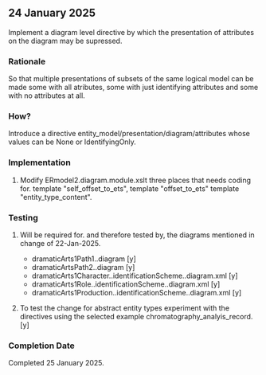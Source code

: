 
## 24 January 2025
Implement a diagram level directive by which the presentation of  attributes  on the diagram may be supressed.

### Rationale
So that multiple presentations of subsets of the same logical model can be made some with all atributes, some with just identifying attributes and some with no attributes at all. 

### How?
Introduce a directive
entity_model/presentation/diagram/attributes
whose values can be None or IdentifyingOnly. 


### Implementation
1. Modify ERmodel2.diagram.module.xslt three places that needs coding for.
template "self_offset_to_ets", template "offset_to_ets"
template "entity_type_content".

### Testing

1. Will be required for. and therefore tested by, the diagrams mentioned in change of 22-Jan-2025.
 	+ dramaticArts1Path1..diagram [y]
 	+ dramaticArtsPath2..diagram [y]
	+ dramaticArts1Character..identificationScheme..diagram.xml [y]
	+ dramaticArts1Role..identificationScheme..diagram.xml  [y]
	+ dramaticArts1Production..identificationScheme..diagram.xml [y]

2. To test the change for abstract entity types experiment with the directives 
using the selected example chromatography_analyis_record. [y]

### Completion Date 
Completed 25 January 2025.
